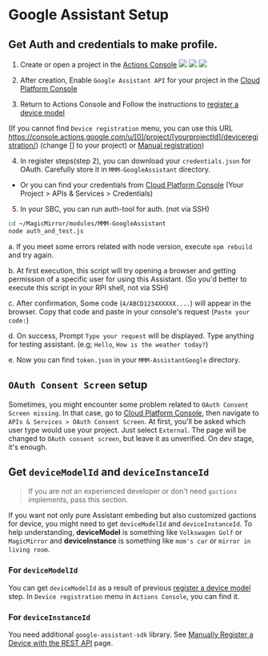# Google Assistant Setup

## Get Auth and credentials to make profile.
1. Create or open a project in the [Actions Console](https://console.actions.google.com/)
![](https://github.com/bugsounet/MMM-GoogleAssistant/blob/setup/resources/1.png)
![](https://github.com/bugsounet/MMM-GoogleAssistant/blob/setup/resources/1b.png)
![](https://github.com/bugsounet/MMM-GoogleAssistant/blob/setup/resources/1c.png)

2. After creation, Enable `Google Assistant API` for your project in the [Cloud Platform Console](https://console.cloud.google.com/)
3. Return to Actions Console and Follow the instructions to [register a device model](https://developers.google.com/assistant/sdk/guides/service/python/embed/register-device)

(If you cannot find `Device registration` menu, you can use this URL https://console.actions.google.com/u/[0]/project/[yourprojectId]/deviceregistration/) (change [] to your project) or [Manual registration](https://developers.google.com/assistant/sdk/reference/device-registration/register-device-manual))

4. In register steps(step 2), you can download your `credentials.json` for OAuth. Carefully store it in `MMM-GoogleAssistant` directory.
 - Or you can find your credentials from [Cloud Platform Console](https://console.cloud.google.com/) (Your Project > APIs & Services > Credentials)
5. In your SBC, you can run auth-tool for auth. (not via SSH)
```sh
cd ~/MagicMirror/modules/MMM-GoogleAssistant
node auth_and_test.js
```
   a. If you meet some errors related with node version, execute `npm rebuild` and try again.

   b. At first execution, this script will try opening a browser and getting permission of a specific user for using this Assistant. (So you'd better to execute this script in your RPI shell, not via SSH)

   c. After confirmation, Some code (`4/ABCD1234XXXXX....`) will appear in the browser. Copy that code and paste in your console's request (`Paste your code:`)

   d. On success, Prompt `Type your request` will be displayed. Type anything for testing assistant. (e.g; `Hello`, `How is the weather today?`)

   e. Now you can find `token.json` in your `MMM-AssistantGoogle` directory.

## `OAuth Consent Screen` setup
Sometimes, you might encounter some problem related to `OAuth Consent Screen missing`.
In that case, go to [Cloud Platform Console](https://console.cloud.google.com/), then navigate to `APIs & Services > OAuth Consent Screen`. At first, you'll be asked which user type would use your project. Just select `External`. The page will be changed to `OAuth consent screen`, but leave it as unverified. On dev stage, it's enough.


## Get `deviceModelId` and `deviceInstanceId`
> If you are not an experienced developer or don't need `gactions` implements, pass this section.

If you want not only pure Assistant embeding but also customized gactions for device, you might need to get `deviceModelId` and `deviceInstanceId`. To help understanding, **deviceModel** is something like `Volkswagen Golf` or `MagicMirror` and **deviceInstance** is something like `mom's car` or `mirror in living room`.

### For `deviceModelId`
You can get `deviceModelId` as a result of previous [register a device model](https://developers.google.com/assistant/sdk/guides/service/python/embed/register-device) step. In `Device registration` menu in `Actions Console`, you can find it.

### For `deviceInstanceId`
You need additional `google-assistant-sdk` library. See [
Manually Register a Device with the REST API](https://developers.google.com/assistant/sdk/reference/device-registration/register-device-manual#get-access-token) page.

